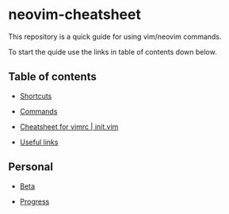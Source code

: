 # neovim-cheatsheet

This repository is a quick guide for using vim/neovim commands.

To start the quide use the links in table of contents down below.

## Table of contents

* [Shortcuts](./content/shortcut/main.md)

* [Commands](./content/command/main.md)

* [Cheatsheet for vimrc | init.vim](./content/init/main.md)

* [Useful links](./content/link/main.md)

## Personal

* [Beta](./personal/beta/main..md)

* [Progress](./personal/progress.md)



